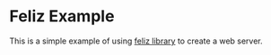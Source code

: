 # Feliz Example

This is a simple example of using [feliz library](https://github.com/zenith3092/feliz) to create a web server.
